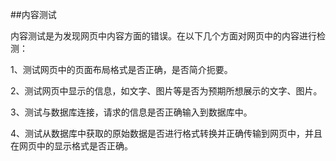 ##内容测试内容测试是为发现网页中内容方面的错误。在以下几个方面对网页中的内容进行检测：1、测试网页中的页面布局格式是否正确，是否简介扼要。2、测试网页中显示的信息，如文字、图片等是否为预期所想展示的文字、图片。3、测试与数据库连接，请求的信息是否正确输入到数据库中。4、测试从数据库中获取的原始数据是否进行格式转换并正确传输到网页中，并且在网页中的显示格式是否正确。
